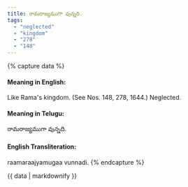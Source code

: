 ```yaml
---
title: రామరాజ్యముగా వున్నది.
tags:
  - "neglected"
  - "kingdom"
  - "278"
  - "148"
---
```


{% capture data %}
#### Meaning in English:
Like Rama's kingdom.
(See Nos. 148, 278, 1644.)
Neglected.

#### Meaning in Telugu:
రామరాజ్యముగా వున్నది.

#### English Transliteration:
raamaraajyamugaa vunnadi.
{% endcapture %}

{{ data | markdownify }}

